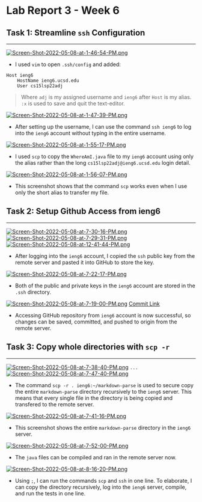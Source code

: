 # Lab Report 3 - Week 6
## Task 1: Streamline `ssh` Configuration
---
[![Screen-Shot-2022-05-08-at-1-46-54-PM.png](https://i.postimg.cc/QCNp5rmw/Screen-Shot-2022-05-08-at-1-46-54-PM.png)](https://postimg.cc/ftFtnp6f)
- I used `vim` to open `.ssh/config` and added: 
```
Host ieng6
    HostName ieng6.ucsd.edu
    User cs15lsp22adj 
```
>Where `adj` is my assigned username and `ieng6` after `Host` is my alias. `:x` is used to save and quit the text-editor.


[![Screen-Shot-2022-05-08-at-1-47-39-PM.png](https://i.postimg.cc/ZKcnMMZY/Screen-Shot-2022-05-08-at-1-47-39-PM.png)](https://postimg.cc/0bz96Zbh)
- After setting up the username, I can use the command `ssh ieng6` to log into the `ieng6` account without typing in the entire username.

[![Screen-Shot-2022-05-08-at-1-55-17-PM.png](https://i.postimg.cc/c6qRk5NB/Screen-Shot-2022-05-08-at-1-55-17-PM.png)](https://postimg.cc/30B0d1Nk)
- I used `scp` to copy the `WhereAmI.java` file to my `ieng6` account using only the alias rather than the long `cs15lsp22adj@ieng6.ucsd.edu` login detail.

[![Screen-Shot-2022-05-08-at-1-56-07-PM.png](https://i.postimg.cc/sDvfTDnm/Screen-Shot-2022-05-08-at-1-56-07-PM.png)](https://postimg.cc/fJQhLZQS)
- This screenshot shows that the command `scp` works even when I use only the short alias to transfer my file.

## Task 2: Setup Github Access from ieng6
---
[![Screen-Shot-2022-05-08-at-7-30-16-PM.png](https://i.postimg.cc/65H7kbDm/Screen-Shot-2022-05-08-at-7-30-16-PM.png)](https://postimg.cc/1fq56BRG)
[![Screen-Shot-2022-05-08-at-7-29-31-PM.png](https://i.postimg.cc/bwBttVgt/Screen-Shot-2022-05-08-at-7-29-31-PM.png)](https://postimg.cc/rD5s6JvV)
[![Screen-Shot-2022-05-08-at-12-41-44-PM.png](https://i.postimg.cc/KcHfN44w/Screen-Shot-2022-05-08-at-12-41-44-PM.png)](https://postimg.cc/qg22BJsx)
- After logging into the `ieng6` account, I copied the `ssh` public key from the remote server and pasted it into GitHub to store the key. 

[![Screen-Shot-2022-05-08-at-7-22-17-PM.png](https://i.postimg.cc/Ss0qCmCM/Screen-Shot-2022-05-08-at-7-22-17-PM.png)](https://postimg.cc/B8CdG9hS)
- Both of the public and private keys in the `ieng6` account are stored in the `.ssh` directory.

[![Screen-Shot-2022-05-08-at-7-19-00-PM.png](https://i.postimg.cc/Lsj88xbR/Screen-Shot-2022-05-08-at-7-19-00-PM.png)](https://postimg.cc/HJsgS9mP)
[Commit Link](https://github.com/chaup15/markdown-parser/commit/900200e084f4cf4477d99a1961faf6ae0e8609cc)
- Accessing GitHub repository from `ieng6` account is now successful, so changes can be saved, committed, and pushed to origin from the remote server.

## Task 3: Copy whole directories with `scp -r`
---
[![Screen-Shot-2022-05-08-at-7-38-40-PM.png](https://i.postimg.cc/7Zwpvmrj/Screen-Shot-2022-05-08-at-7-38-40-PM.png)](https://postimg.cc/D8pCLQZc)
`...`
[![Screen-Shot-2022-05-08-at-7-47-40-PM.png](https://i.postimg.cc/k43QZYkb/Screen-Shot-2022-05-08-at-7-47-40-PM.png)](https://postimg.cc/Y4RLLR2r)

- The command `scp -r . ieng6:~/markdown-parse` is used to secure copy the entire `markdown-parse` directory recursively to the `ieng6` server. This means that every single file in the directory is being copied and transfered to the remote server.

[![Screen-Shot-2022-05-08-at-7-41-16-PM.png](https://i.postimg.cc/528NgPqG/Screen-Shot-2022-05-08-at-7-41-16-PM.png)](https://postimg.cc/RWVBVLYQ)

- This screenshot shows the entire `markdown-parse` directory in the `ieng6` server.

[![Screen-Shot-2022-05-08-at-7-52-00-PM.png](https://i.postimg.cc/HktjHZcM/Screen-Shot-2022-05-08-at-7-52-00-PM.png)](https://postimg.cc/jDLR4hhq)

- The `java` files can be compiled and ran in the remote server now.

[![Screen-Shot-2022-05-08-at-8-16-20-PM.png](https://i.postimg.cc/7Lyc19mK/Screen-Shot-2022-05-08-at-8-16-20-PM.png)](https://postimg.cc/XrQQ4fM5)

- Using `;`, I can run the commands `scp` and `ssh` in one line. To elaborate, I can copy the directory recursively, log into the `ieng6` server, compile, and run the tests in one line.